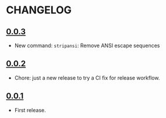 # CHANGELOG

## [0.0.3](https://github.com/noraj/quartz-utils/releases/tag/0.0.3)

- New command: `stripansi`: Remove ANSI escape sequences

## [0.0.2](https://github.com/noraj/quartz-utils/releases/tag/0.0.2)

- Chore: just a new release to try a CI fix for release workflow.

## [0.0.1](https://github.com/noraj/quartz-utils/releases/tag/0.0.1)

- First release.
